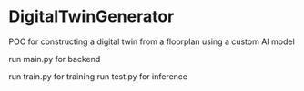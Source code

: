 # DigitalTwinGenerator
POC for constructing a digital twin from a floorplan using a custom AI model

run main.py for backend

run train.py for training
run test.py for inference
